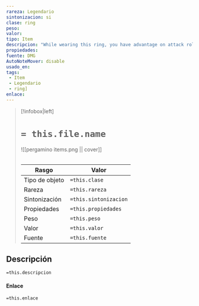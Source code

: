 ```yaml
---
rareza: Legendario
sintonizacion: si
clase: ring
peso: 
valor: 
tipo: Item
descripcion: "While wearing this ring, you have advantage on attack rolls against elementals from the Elemental Plane of Fire and they have disadvantage on attack rolls against you. In addition, you have access to properties based on the Elemental Plane of Fire.The ring has 5 charges. It regains 1d4 + 1 expended charges daily at dawn. Spells cast from the ring have a save DC of 17.You can expend 2 of the ring&#x27;s charges to cast dominate monster on a fire elemental. In addition, you have resistance to fire damage. You can also speak and understand Ignan.If you help slay a fire elemental while attuned to the ring, you gain access to the following additional properties:You are immune to fire damage.You can cast the following spells from the ring, expending the necessary number of charges: burning hands (1 charge), fireball (2 charges), and wall of fire (3 charges)."
propiedades: 
fuente: DMG
AutoNoteMover: disable
usado_en:  
tags: 
 - Item
 - Legendario
 - ring]
enlace: 
---
```


> [!infobox|left]
>  # `= this.file.name`
> ![[pergamino items.png || cover]]
> ######   
> |Rasgo | Valor |
> | --- | --- |
> | Tipo de objeto| `=this.clase`|
>  | Rareza| `=this.rareza`|
> | Sintonización | `=this.sintonizacion` |
> | Propiedades | `=this.propiedades` |
>  | Peso | `=this.peso` |
> | Valor | `=this.valor` |
> | Fuente | `=this.fuente` |


## Descripción
`=this.descripcion`

#### Enlace
`=this.enlace`